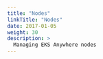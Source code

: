 ```yaml
---
title: "Nodes"
linkTitle: "Nodes"
date: 2017-01-05
weight: 30
description: >
  Managing EKS Anywhere nodes
---
```

